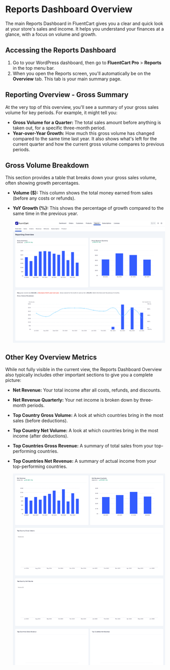  # Reports Dashboard Overview

The main Reports Dashboard in FluentCart gives you a clear and quick look at your store's sales and income. It helps you understand your finances at a glance, with a focus on volume and growth.

## Accessing the Reports Dashboard

1. Go to your WordPress dashboard, then go to **FluentCart Pro** > **Reports** in the top menu bar.
2. When you open the Reports screen, you'll automatically be on the **Overview** tab. This tab is your main summary page.

## Reporting Overview - Gross Summary

At the very top of this overview, you'll see a summary of your gross sales volume for key periods. For example, it might tell you:

* **Gross Volume for a Quarter:** The total sales amount before anything is taken out, for a specific three-month period.
* **Year-over-Year Growth:** How much this gross volume has changed compared to the same time last year.
It also shows what's left for the current quarter and how the current gross volume compares to previous periods.

## Gross Volume Breakdown

This section provides a table that breaks down your gross sales volume, often showing growth percentages.

* **Volume ($):** This column shows the total money earned from sales (before any costs or refunds).
* **YoY Growth (%):** This shows the percentage of growth compared to the same time in the previous year.

    ![Screenshot of Reporting Overview Page](/guide/public/images/reporting-analytics/reporting-overview.png)

## Other Key Overview Metrics 

While not fully visible in the current view, the Reports Dashboard Overview also typically includes other important sections to give you a complete picture:

* **Net Revenue:** Your total income after all costs, refunds, and discounts.
* **Net Revenue Quarterly:** Your net income is broken down by three-month periods.
* **Top Country Gross Volume:** A look at which countries bring in the most sales (before deductions).
* **Top Country Net Volume:** A look at which countries bring in the most income (after deductions).
* **Top Countries Gross Revenue:** A summary of total sales from your top-performing countries.
* **Top Countries Net Revenue:** A summary of actual income from your top-performing countries.

    ![Screenshot of Report Dashboard Overview Page](/guide/public/images/reporting-analytics/overview-metrics.png)
